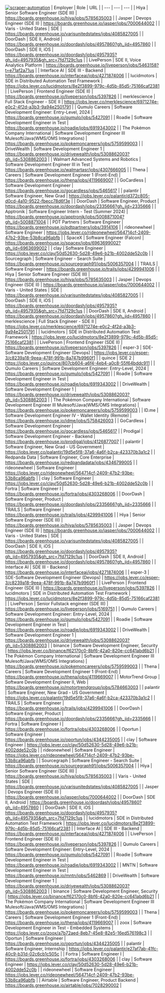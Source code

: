 [![scraper-automation](https://github.com/azad-ali786/Job_Openings/actions/workflows/scraper-automation.yml/badge.svg)](https://github.com/azad-ali786/Job_Openings/actions/workflows/scraper-automation.yml)
| Employer | Role | URL |
| --- | --- | --- |
| Hiya | Senior Software Engineer (SDE III) | https://boards.greenhouse.io/hiya/jobs/5785635003 |
| Jasper | Devops Engineer (SDE II) | https://boards.greenhouse.io/jasper/jobs/7000644002 |
| Varis - United States | SDE | https://boards.greenhouse.io/varisunitedstates/jobs/4085827005 |
| DoorDash | SDE II, Android | https://boards.greenhouse.io/doordash/jobs/4957860?gh_jid=4957860 |
| DoorDash | SDE II, iOS | https://boards.greenhouse.io/doordash/jobs/4957935?gh_jid=4957935&gh_src=7fd7129c1us |
| LivePerson | SDE II, Voice Analytics Platform | https://boards.greenhouse.io/liveperson/jobs/5463158?t=e71af2a71us |
| Interface AI | SDE III - Backend | https://boards.greenhouse.io/interfaceai/jobs/4271874006 |
| lucidmotors | SDE in Distributed Automation Test Framework | https://jobs.lever.co/lucidmotors/8e2f3899-979c-4d5b-85d5-75166caf2381 |
| LivePerson | Frontend Engineer (SDE II) | https://boards.greenhouse.io/liveperson/jobs/5397826 |
| merklescience | Full Stack Engineer - SDE II | https://jobs.lever.co/merklescience/6971274e-e0c2-4f2d-a3b3-9a94e2501791 |
| Qumulo Careers | Software Development Engineer: Entry-Level, 2024 | https://boards.greenhouse.io/qumulo/jobs/5427091 |
| Roadie | Software Development Engineer in Test | https://boards.greenhouse.io/roadie/jobs/6919343002 |
| The Pokémon Company International | Software Development Engineer III Mulesoft/Java(WMS/OMS Integrations) | https://boards.greenhouse.io/pokemoncareers/jobs/5759599003 |
| DriveWealth | Software Development Engineer 1 | https://boards.greenhouse.io/drivewealth/jobs/5308862003?gh_jid=5308862003 |
| Walmart Advanced Systems and Robotics | Software Development Engineer III in Test | https://boards.greenhouse.io/walmartasr/jobs/4307666005 |
| Thena | Careers | Software Development Engineer 1 (Front-End) | https://boards.greenhouse.io/thena/jobs/4119669007 |
| GoCardless | Software Development Engineer | https://boards.greenhouse.io/gocardless/jobs/5465617 |
| palantir | Software Engineer, New Grad | https://jobs.lever.co/palantir/d372c805-d0cd-4a10-9522-fbecc78d6f3e |
| DoorDash | Software Engineer, Product | https://boards.greenhouse.io/doordash/jobs/2335666?gh_jid=2335666 |
| Apptronik | Software Engineer Intern - Test (Summer 2024) | https://boards.greenhouse.io/apptronik/jobs/5008871004?gh_jid=5008871004 |
| PDT Partners | Software Engineer | https://boards.greenhouse.io/pdtpartners/jobs/3914106 |
| rideonewheel | Software Engineer | https://jobs.lever.co/rideonewheel/564714cf-2409-47b2-93be-53b8ca96abfb |
| SpaceX | Software Engineer (Falcon) | https://boards.greenhouse.io/spacex/jobs/6963699002?gh_jid=6963699002 |
| clay | Software Engineer | https://jobs.lever.co/clay/50d52630-5d28-49e6-b21b-4002dde52c0b |
| Sourcegraph | Software Engineer - Search Suite | https://boards.greenhouse.io/sourcegraph91/jobs/5006357004 |
| TRAILS | Software Engineer | https://boards.greenhouse.io/trails/jobs/4299941006 |
| Hiya | Senior Software Engineer (SDE III) | https://boards.greenhouse.io/hiya/jobs/5785635003 |
| Jasper | Devops Engineer (SDE II) | https://boards.greenhouse.io/jasper/jobs/7000644002 |
| Varis - United States | SDE | https://boards.greenhouse.io/varisunitedstates/jobs/4085827005 |
| DoorDash | SDE II, iOS | https://boards.greenhouse.io/doordash/jobs/4957935?gh_jid=4957935&gh_src=7fd7129c1us |
| DoorDash | SDE II, Android | https://boards.greenhouse.io/doordash/jobs/4957860?gh_jid=4957860 |
| merklescience | Full Stack Engineer - SDE II | https://jobs.lever.co/merklescience/6971274e-e0c2-4f2d-a3b3-9a94e2501791 |
| lucidmotors | SDE in Distributed Automation Test Framework | https://jobs.lever.co/lucidmotors/8e2f3899-979c-4d5b-85d5-75166caf2381 |
| LivePerson | Frontend Engineer (SDE II) | https://boards.greenhouse.io/liveperson/jobs/5397826 |
| esper-3 | SDE-Software Development Engineer (Devops) | https://jobs.lever.co/esper-3/c8239a18-9eea-478f-991b-8a747b9960f1 |
| quince | SDE 2 | https://jobs.lever.co/quince/807cb604-a6f4-4eb4-a0c8-55f64bddc911 |
| Qumulo Careers | Software Development Engineer: Entry-Level, 2024 | https://boards.greenhouse.io/qumulo/jobs/5427091 |
| Roadie | Software Development Engineer in Test | https://boards.greenhouse.io/roadie/jobs/6919343002 |
| DriveWealth | Software Development Engineer 1 | https://boards.greenhouse.io/drivewealth/jobs/5308862003?gh_jid=5308862003 |
| The Pokémon Company International | Software Development Engineer III Mulesoft/Java(WMS/OMS Integrations) | https://boards.greenhouse.io/pokemoncareers/jobs/5759599003 |
| ID.me | Software Development Engineer IV - Wallet Identity (Remote) | https://boards.greenhouse.io/idme/jobs/5758426003 |
| GoCardless | Software Development Engineer | https://boards.greenhouse.io/gocardless/jobs/5465617 |
| Prodigal | Software Development Engineer - Backend | https://boards.greenhouse.io/prodigal/jobs/4126877007 |
| palantir | Software Engineer, New Grad - US Government | https://jobs.lever.co/palantir/19d5e5f8-37a6-4a6f-b2ca-423370b3a1c2 |
| Redpanda Data | Software Engineer, Core Enterprise | https://boards.greenhouse.io/redpandadata/jobs/4346799005 |
| rideonewheel | Software Engineer | https://jobs.lever.co/rideonewheel/564714cf-2409-47b2-93be-53b8ca96abfb |
| clay | Software Engineer | https://jobs.lever.co/clay/50d52630-5d28-49e6-b21b-4002dde52c0b |
| Fortra | Software Engineer I | https://boards.greenhouse.io/fortra/jobs/4303268006 |
| DoorDash | Software Engineer, Product | https://boards.greenhouse.io/doordash/jobs/2335666?gh_jid=2335666 |
| TRAILS | Software Engineer | https://boards.greenhouse.io/trails/jobs/4299941006 |
| Hiya | Senior Software Engineer (SDE III) | https://boards.greenhouse.io/hiya/jobs/5785635003 |
| Jasper | Devops Engineer (SDE II) | https://boards.greenhouse.io/jasper/jobs/7000644002 |
| Varis - United States | SDE | https://boards.greenhouse.io/varisunitedstates/jobs/4085827005 |
| DoorDash | SDE II, iOS | https://boards.greenhouse.io/doordash/jobs/4957935?gh_jid=4957935&gh_src=7fd7129c1us |
| DoorDash | SDE II, Android | https://boards.greenhouse.io/doordash/jobs/4957860?gh_jid=4957860 |
| Interface AI | SDE III - Backend | https://boards.greenhouse.io/interfaceai/jobs/4271874006 |
| esper-3 | SDE-Software Development Engineer (Devops) | https://jobs.lever.co/esper-3/c8239a18-9eea-478f-991b-8a747b9960f1 |
| LivePerson | Frontend Engineer (SDE II) | https://boards.greenhouse.io/liveperson/jobs/5397826 |
| lucidmotors | SDE in Distributed Automation Test Framework | https://jobs.lever.co/lucidmotors/8e2f3899-979c-4d5b-85d5-75166caf2381 |
| LivePerson | Senior Fullstack engineer (SDE III) | https://boards.greenhouse.io/liveperson/jobs/5169751 |
| Qumulo Careers | Software Development Engineer: Entry-Level, 2024 | https://boards.greenhouse.io/qumulo/jobs/5427091 |
| Roadie | Software Development Engineer in Test | https://boards.greenhouse.io/roadie/jobs/6919343002 |
| DriveWealth | Software Development Engineer 1 | https://boards.greenhouse.io/drivewealth/jobs/5308862003?gh_jid=5308862003 |
| binance | Software Development Engineer, Security | https://jobs.lever.co/binance/f62170c0-8bf6-42a0-820e-cc641abd6b21 |
| The Pokémon Company International | Software Development Engineer III Mulesoft/Java(WMS/OMS Integrations) | https://boards.greenhouse.io/pokemoncareers/jobs/5759599003 |
| Thena | Careers | Software Development Engineer 1 (Front-End) | https://boards.greenhouse.io/thena/jobs/4119669007 |
| MotorTrend Group | Software Development Engineer II, Web | https://boards.greenhouse.io/motortrendgroup/jobs/5784663003 |
| palantir | Software Engineer, New Grad - US Government | https://jobs.lever.co/palantir/19d5e5f8-37a6-4a6f-b2ca-423370b3a1c2 |
| TRAILS | Software Engineer | https://boards.greenhouse.io/trails/jobs/4299941006 |
| DoorDash | Software Engineer, Product | https://boards.greenhouse.io/doordash/jobs/2335666?gh_jid=2335666 |
| Fortra | Software Engineer I | https://boards.greenhouse.io/fortra/jobs/4303268006 |
| Oportun | Software Engineer | https://boards.greenhouse.io/oportun/jobs/4344235005 |
| clay | Software Engineer | https://jobs.lever.co/clay/50d52630-5d28-49e6-b21b-4002dde52c0b |
| rideonewheel | Software Engineer | https://jobs.lever.co/rideonewheel/564714cf-2409-47b2-93be-53b8ca96abfb |
| Sourcegraph | Software Engineer - Search Suite | https://boards.greenhouse.io/sourcegraph91/jobs/5006357004 |
| Hiya | Senior Software Engineer (SDE III) | https://boards.greenhouse.io/hiya/jobs/5785635003 |
| Varis - United States | SDE | https://boards.greenhouse.io/varisunitedstates/jobs/4085827005 |
| Jasper | Devops Engineer (SDE II) | https://boards.greenhouse.io/jasper/jobs/7000644002 |
| DoorDash | SDE II, Android | https://boards.greenhouse.io/doordash/jobs/4957860?gh_jid=4957860 |
| DoorDash | SDE II, iOS | https://boards.greenhouse.io/doordash/jobs/4957935?gh_jid=4957935&gh_src=7fd7129c1us |
| lucidmotors | SDE in Distributed Automation Test Framework | https://jobs.lever.co/lucidmotors/8e2f3899-979c-4d5b-85d5-75166caf2381 |
| Interface AI | SDE III - Backend | https://boards.greenhouse.io/interfaceai/jobs/4271874006 |
| LivePerson | Frontend Engineer (SDE II) | https://boards.greenhouse.io/liveperson/jobs/5397826 |
| Qumulo Careers | Software Development Engineer: Entry-Level, 2024 | https://boards.greenhouse.io/qumulo/jobs/5427091 |
| Roadie | Software Development Engineer in Test | https://boards.greenhouse.io/roadie/jobs/6919343002 |
| MNTN | Software Development Engineer in Test | https://boards.greenhouse.io/mntn/jobs/5462869 |
| DriveWealth | Software Development Engineer 1 | https://boards.greenhouse.io/drivewealth/jobs/5308862003?gh_jid=5308862003 |
| binance | Software Development Engineer, Security | https://jobs.lever.co/binance/f62170c0-8bf6-42a0-820e-cc641abd6b21 |
| The Pokémon Company International | Software Development Engineer III Mulesoft/Java(WMS/OMS Integrations) | https://boards.greenhouse.io/pokemoncareers/jobs/5759599003 |
| Thena | Careers | Software Development Engineer 1 (Front-End) | https://boards.greenhouse.io/thena/jobs/4119669007 |
| zoox | Software Development Engineer in Test - Embedded Systems | https://jobs.lever.co/zoox/a7b72aed-8eb7-45e8-82e5-16ed576198c3 |
| Oportun | Software Engineer | https://boards.greenhouse.io/oportun/jobs/4344235005 |
| palantir | Software Engineer, Internship | https://jobs.lever.co/palantir/e27af7ab-41fc-40c9-b31d-02c6cb1c505c |
| Fortra | Software Engineer I | https://boards.greenhouse.io/fortra/jobs/4303268006 |
| clay | Software Engineer | https://jobs.lever.co/clay/50d52630-5d28-49e6-b21b-4002dde52c0b |
| rideonewheel | Software Engineer | https://jobs.lever.co/rideonewheel/564714cf-2409-47b2-93be-53b8ca96abfb |
| Airtable | Software Engineer, Product Backend | https://boards.greenhouse.io/airtable/jobs/7028290002 |